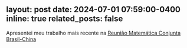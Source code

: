 layout: post
date: 2024-07-01 07:59:00-0400
inline: true
related_posts: false
---

Apresentei meu trabalho mais recente na [Reunião Matemática Conjunta Brasil-China](https://sbm.org.br/jointmeeting-china/)